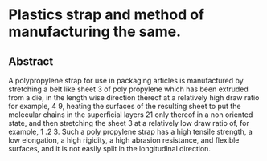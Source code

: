 # Plastics strap and method of manufacturing the same.

## Abstract
A polypropylene strap for use in packaging articles is manufactured by stretching a belt like sheet 3 of poly propylene which has been extruded from a die, in the length wise direction thereof at a relatively high draw ratio for example, 4 9, heating the surfaces of the resulting sheet to put the molecular chains in the superficial layers 21 only thereof in a non oriented state, and then stretching the sheet 3 at a relatively low draw ratio of, for example, 1 .2 3. Such a poly propylene strap has a high tensile strength, a low elongation, a high rigidity, a high abrasion resistance, and flexible surfaces, and it is not easily split in the longitudinal direction.